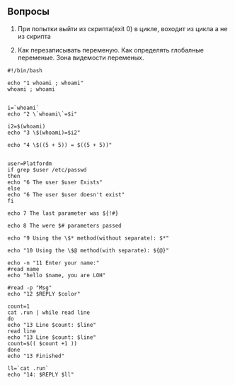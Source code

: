 Вопросы
-------

1. При попытки выйти из скрипта(exit 0) в цикле, воходит из цикла а не из скрипта

2. Как перезаписывать переменую. Как определять глобалные переменые. Зона видемости переменых.



```
#!/bin/bash

echo "1 whoami ; whoami"
whoami ; whoami


i=`whoami`
echo "2 \`whoami\`=$i"

i2=$(whoami)
echo "3 \$(whoami)=$i2"

echo "4 \$((5 + 5)) = $((5 + 5))"


user=Platfordm
if grep $user /etc/passwd
then
echo "6 The user $user Exists"
else
echo "6 The user $user doesn't exist"
fi

echo 7 The last parameter was ${!#}

echo 8 The were $# parameters passed

echo "9 Using the \$* method(without separate): $*"

echo "10 Using the \$@ method(with separate): ${@}"

echo -n "11 Enter your name:"
#read name
echo "hello $name, you are LOH"

#read -p "Msg" 
echo "12 $REPLY $color"

count=1
cat .run | while read line
do
echo "13 Line $count: $line"
read line
echo "13 Line $count: $line"
count=$(( $count +1 ))
done
echo "13 Finished"

ll=`cat .run`
echo "14: $REPLY $ll"
```
